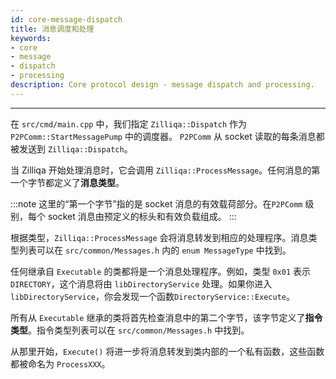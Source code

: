 ```yaml
---
id: core-message-dispatch
title: 消息调度和处理
keywords: 
- core 
- message 
- dispatch 
- processing
description: Core protocol design - message dispatch and processing.
---
```


---
在 `src/cmd/main.cpp` 中，我们指定 `Zilliqa::Dispatch` 作为 `P2PComm::StartMessagePump` 中的调度器。 `P2PComm` 从 socket 读取的每条消息都被发送到 `Zilliqa::Dispatch`。

当 Zilliqa 开始处理消息时，它会调用 `Zilliqa::ProcessMessage`。任何消息的第一个字节都定义了**消息类型**。

:::note
这里的“第一个字节”指的是 socket 消息的有效载荷部分。在`P2PComm` 级别，每个 socket 消息由预定义的标头和有效负载组成。
:::

根据类型，`Zilliqa::ProcessMessage` 会将消息转发到相应的处理程序。消息类型列表可以在 `src/common/Messages.h` 内的 `enum MessageType` 中找到。

任何继承自 `Executable` 的类都将是一个消息处理程序。例如，类型 `0x01` 表示 `DIRECTORY`，这个消息将由 `libDirectoryService` 处理。如果你进入 `libDirectoryService`，你会发现一个函数`DirectoryService::Execute`。

所有从 `Executable` 继承的类将首先检查消息中的第二个字节，该字节定义了**指令类型**。指令类型列表可以在 `src/common/Messages.h` 中找到。

从那里开始，`Execute()` 将进一步将消息转发到类内部的一个私有函数，这些函数都被命名为 `ProcessXXX`。